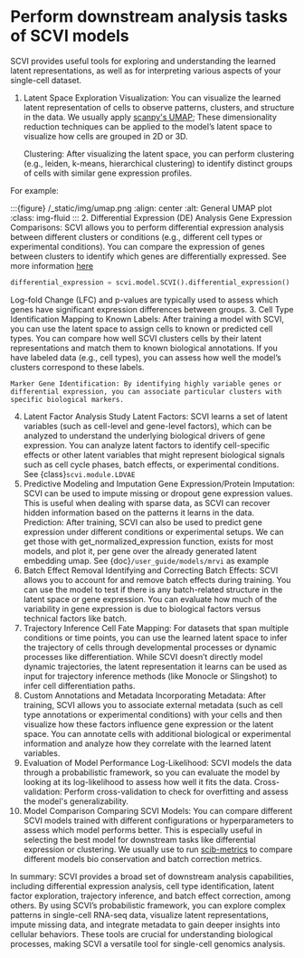 # Perform downstream analysis tasks of SCVI models

SCVI provides useful tools for exploring and understanding the learned latent representations, as well as for interpreting various aspects of your single-cell dataset.

1. Latent Space Exploration
Visualization: You can visualize the learned latent representation of cells to observe patterns, clusters, and structure in the data.
We usually apply [scanpy's UMAP]("https://scanpy.readthedocs.io/en/1.10.x/tutorials/plotting/core.html"); These dimensionality reduction techniques can be applied to the model’s latent space to visualize how cells are grouped in 2D or 3D.

    Clustering: After visualizing the latent space, you can perform clustering (e.g., leiden, k-means, hierarchical clustering) to identify distinct groups of cells with similar gene expression profiles.

For example:

:::{figure} /\_static/img/umap.png
:align: center
:alt: General UMAP plot
:class: img-fluid
:::
2. Differential Expression (DE) Analysis
Gene Expression Comparisons: SCVI allows you to perform differential expression analysis between different clusters or conditions (e.g., different cell types or experimental conditions).
You can compare the expression of genes between clusters to identify which genes are differentially expressed. See more information [here]("https://decoupler-py.readthedocs.io/en/latest/notebooks/bulk.html#Differential-expression-analysis")
```python
differential_expression = scvi.model.SCVI().differential_expression()
```
Log-fold Change (LFC) and p-values are typically used to assess which genes have significant expression differences between groups.
3. Cell Type Identification
Mapping to Known Labels: After training a model with SCVI, you can use the latent space to assign cells to known or predicted cell types. You can compare how well SCVI clusters cells by their latent representations and match them to known biological annotations.
If you have labeled data (e.g., cell types), you can assess how well the model’s clusters correspond to these labels.

    Marker Gene Identification: By identifying highly variable genes or differential expression, you can associate particular clusters with specific biological markers.
4. Latent Factor Analysis
Study Latent Factors: SCVI learns a set of latent variables (such as cell-level and gene-level factors), which can be analyzed to understand the underlying biological drivers of gene expression.
You can analyze latent factors to identify cell-specific effects or other latent variables that might represent biological signals such as cell cycle phases, batch effects, or experimental conditions.
See {class}`scvi.module.LDVAE`
5. Predictive Modeling and Imputation
Gene Expression/Protein Imputation: SCVI can be used to impute missing or dropout gene expression values. This is useful when dealing with sparse data, as SCVI can recover hidden information based on the patterns it learns in the data.
Prediction: After training, SCVI can also be used to predict gene expression under different conditions or experimental setups.
We can get those with get_normalized_expression function, exists for most models, and plot it, per gene over the already generated latent embedding umap. See {doc}`/user_guide/models/mrvi` as example
6. Batch Effect Removal
Identifying and Correcting Batch Effects: SCVI allows you to account for and remove batch effects during training. You can use the model to test if there is any batch-related structure in the latent space or gene expression.
You can evaluate how much of the variability in gene expression is due to biological factors versus technical factors like batch.
7. Trajectory Inference
Cell Fate Mapping: For datasets that span multiple conditions or time points, you can use the learned latent space to infer the trajectory of cells through developmental processes or dynamic processes like differentiation.
While SCVI doesn’t directly model dynamic trajectories, the latent representation it learns can be used as input for trajectory inference methods (like Monocle or Slingshot) to infer cell differentiation paths.
8. Custom Annotations and Metadata
Incorporating Metadata: After training, SCVI allows you to associate external metadata (such as cell type annotations or experimental conditions) with your cells and then visualize how these factors influence gene expression or the latent space.
You can annotate cells with additional biological or experimental information and analyze how they correlate with the learned latent variables.
9. Evaluation of Model Performance
Log-Likelihood: SCVI models the data through a probabilistic framework, so you can evaluate the model by looking at its log-likelihood to assess how well it fits the data.
Cross-validation: Perform cross-validation to check for overfitting and assess the model's generalizability.
10. Model Comparison
Comparing SCVI Models: You can compare different SCVI models trained with different configurations or hyperparameters to assess which model performs better. This is especially useful in selecting the best model for downstream tasks like differential expression or clustering.
We usually use to run [scib-metrics]("https://github.com/YosefLab/scib-metrics") to compare different models bio conservation and batch correction metrics.

In summary:
SCVI provides a broad set of downstream analysis capabilities, including differential expression analysis, cell type identification, latent factor exploration, trajectory inference, and batch effect correction, among others. By using SCVI’s probabilistic framework, you can explore complex patterns in single-cell RNA-seq data, visualize latent representations, impute missing data, and integrate metadata to gain deeper insights into cellular behaviors. These tools are crucial for understanding biological processes, making SCVI a versatile tool for single-cell genomics analysis.
